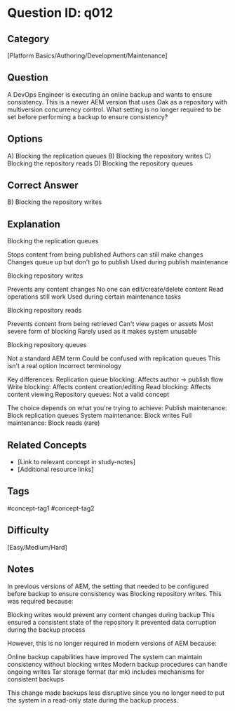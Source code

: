 # Question ID: q012

## Category
[Platform Basics/Authoring/Development/Maintenance]

## Question
A DevOps Engineer is executing an online backup and wants to ensure consistency. This is a newer AEM version that uses Oak as a repository with multiversion concurrency control.
What setting is no longer required to be set before performing a backup to ensure consistency?

## Options
A) Blocking the replication queues
B) Blocking the repository writes
C) Blocking the repository reads
D) Blocking the repository queues

## Correct Answer
B) Blocking the repository writes

## Explanation
Blocking the replication queues

Stops content from being published
Authors can still make changes
Changes queue up but don't go to publish
Used during publish maintenance


Blocking repository writes

Prevents any content changes
No one can edit/create/delete content
Read operations still work
Used during certain maintenance tasks


Blocking repository reads

Prevents content from being retrieved
Can't view pages or assets
Most severe form of blocking
Rarely used as it makes system unusable


Blocking repository queues

Not a standard AEM term
Could be confused with replication queues
This isn't a real option
Incorrect terminology

Key differences:
Replication queue blocking: Affects author → publish flow
Write blocking: Affects content creation/editing
Read blocking: Affects content viewing
Repository queues: Not a valid concept

The choice depends on what you're trying to achieve:
Publish maintenance: Block replication queues
System maintenance: Block writes
Full maintenance: Block reads (rare)

## Related Concepts
- [Link to relevant concept in study-notes]
- [Additional resource links]

## Tags
#concept-tag1 #concept-tag2

## Difficulty
[Easy/Medium/Hard]

## Notes
In previous versions of AEM, the setting that needed to be configured before backup to ensure consistency was Blocking repository writes.
This was required because:

Blocking writes would prevent any content changes during backup
This ensured a consistent state of the repository
It prevented data corruption during the backup process

However, this is no longer required in modern versions of AEM because:

Online backup capabilities have improved
The system can maintain consistency without blocking writes
Modern backup procedures can handle ongoing writes
Tar storage format (tar mk) includes mechanisms for consistent backups

This change made backups less disruptive since you no longer need to put the system in a read-only state during the backup process.